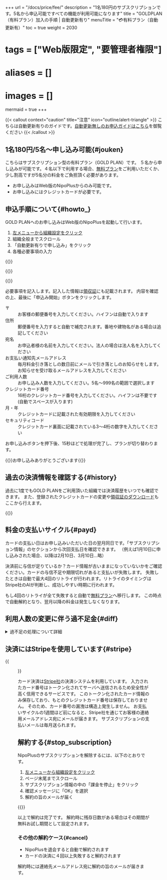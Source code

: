 +++
url = "/docs/price/fee/"
description = "1名180円のサブスクリプションです。5名から申込可能ですべての機能が利用可能になります"
title = "GOLDPLAN（有料プラン）加入の手順 | 自動更新有り"
menuTitle = "💳有料プラン（自動更新有）"
toc = true
weight = 2030
# tags = ["Web版限定", "要管理者権限"]
# aliases = []
# images = []
mermaid = true
+++

{{< callout context="caution" title="注意" icon="outline/alert-triangle" >}}
こちらは自動更新有りのガイドです。[自動更新無しのお申込ガイドはこちら](/docs/price/invoice/)を御覧ください
{{< /callout >}}



## 1名180円/5名〜申し込み可能{#jouken}

こちらはサブスクリプション型の有料プラン（GOLD PLAN）です。
５名から申し込みが可能です。４名以下で利用する場合、[無料プラン](/docs/price/free/)をご利用いただくか、少し割高ですが5名分の料金をご負担頂く必要があります。

- お申し込みはWeb版のNipoPlusからのみ可能です。
- お申し込みにはクレジットカードが必要です。

## 申込手順について{#howto_}

GOLD PLANへのお申し込みはWeb版のNipoPlusを起動して行います。

1. [左メニューから組織設定をクリック](/docs/manual/initial-setting/staff/rank/#rootSettingBtn)
2. 組織全般までスクロール
3. 「自動更新有りで申し込み」をクリック
4. 各種必要事項の入力

{{<icatch filename="entry" msg="組織設定からGOLD PLANへ申込みができます。自動更新有りはクレジットカードが必要です">}}

{{<nextArrow>}}

{{<icatch filename="input-card" msg="クレジットカード番号や申込み人数などの必要事項を記入してください" alice="pc">}}

必要事項を記入します。記入した情報は[領収証](/docs/price/receipt/)にも記載されます。
内容を確認の上、最後に「申込み開始」ボタンをクリックします。

<dl class="basic">
  <dt>〒</dt>
  <dd>お客様の郵便番号を入力してください。ハイフンは自動で入ります</dd>
  <dt>住所</dt>
  <dd>郵便番号を入力すると自動で補完されます。番地や建物名がある場合は追記してください</dd>
  <dt>宛名</dt>
  <dd>お申込者様の名前を入力してください。法人の場合は法人名を入力してください</dd>
  <dt>お支払い通知先メールアドレス</dt>
  <dd>毎月料金引き落としの数日前にメールで引き落としのお知らせをします。お知らせを受け取るメールアドレスを入力してください</dd>
  <dt>ご利用人数</dt>
  <dd>お申し込み人数を入力してください。5名〜999名の範囲で選択します</dd>
  <dt>クレジットカード番号</dt>
  <dd>16桁のクレジットカード番号を入力してください。ハイフンは不要です(自動でスペースが入ります)</dd>
  <dt>月・年</dt>
  <dd>クレジットカードに記載された有効期限を入力してください</dd>
  <dt>セキュリティコード</dt>
  <dd>クレジットカード裏面に記載されている3〜4桁の数字を入力してください</dd>
</dl>

お申し込みボタンを押下後、15秒ほどで処理が完了し、プランが切り替わります。

{{<alice pos="right" icon="ok">}}お申し込みありがとうございます{{</alice>}}

## 過去の決済情報を確認する{#history}

過去に1度でもGOLD PLANをご利用頂いた組織では決済履歴をいつでも確認できます。
また、登録されたクレジットカードの変更や[領収証のダウンロード](/docs/price/receipt/)もここから行えます。



{{<icatch filename="receipt" msg="これまでの決済履歴を確認したり領収証のダウンロードもできます">}}



## 料金の支払いサイクル{#payd}

カードの支払い日はお申し込みいただいた日の翌月同日です。「サブスクリプション情報」のセクションから次回支払日を確認できます。
（例えば1月10日に申し込みされた場合、以降は2月10日、3月10日...略）

決済前に与信が足りているか？カード情報が古いままになっていないかをご確認ください。カードの与信不足や期限切れがあると支払いが失敗します。
失敗したときは自動で最大4回のリトライが行われます。リトライのタイミングはStripe社のAIが判断し、成功しやすい時期に行われます。


もし4回のリトライが全て失敗すると自動で[無料プラン](/docs/price/free/)へ移行します。
この時点で自動解約となり、翌月以降の料金は発生しなくなります。

## 利用人数の変更に伴う過不足金{#diff}



<details>
  <summary>過不足の処理について詳細</summary>


月の途中で人数を変更すると差額が発生します。差額分は次回の支払い時に相殺・または上乗せされて処理されます。
以下のシナリオを考えてみましょう

1. 5月3日に10名でお申し込み
1. 6月20日に人数を10から20へ増加

その際の支払は以下のようになります。7月に金額が多くなり、8月に戻っていることが確認できます。


|請求書作成日|状態|金額|
|---|---|---|---|
|2022/8/3|お支払済みです|3600（◀20名分として平常時の金額が請求）|
|2022/7/3|お支払済みです|4380（◀この決済時に過不足分が調整される）|
|2022/6/3|お支払済みです|1800（◀人数増加前。この決済のあとに人数を増やす）|
|2022/5/3|お支払済みです|1800（◀人数増加前）|

7月の支払いが3600円ではなく、4380円になっているのは、6月20日に人数を10名増やした分、支払いが不足するためです。
6月20日〜7月3日(13日間)までは＋10名された金額がまだ支払われていないため、この分が日割り計算されて7月3日にまとめて引き落とされます。

より詳細な計算式は次のとおりです。

- 日割りの過不足: 180円×13日(日割り)÷30(1ヶ月)×10名（追加した人数) = 780円
- 7月3日〜8月3日までの料金 3600円（20名×180円)
- 780円＋3,600円＝ 4,380円

なお、8月に入ると未払いが解消されるために料金は3600円に戻ります。
これは過不足のケースですが、逆に人数を減らした場合は、次回支払金額が減ります。
極端に人数を減らす場合、次回請求が発生しない場合もあります。

</details>

## 決済にはStripeを使用しています{#stripe}

{{<figure src="stripe.png"  alt="stripeのロゴ" caption="stripeのロゴ" >}}


カード決済は[Stripe社](https://stripe.com/jp)の決済システムを利用しています。
入力されたカード番号はトークン化されてサーバへ送信されるため安全性が高く信用できるサービスです。
このトークン化されたカード情報のみ保存しており、もとのクレジットカード番号は保存しておりません。
そのため、カード番号の漏洩は構造上発生しません。
お支払いサイクルの1週間ほど前になると、Stripe社を通じてお客様の連絡用メールアドレス宛にメールが届きます。
サブスクリプションの支払いメールは毎月送られます。

## 解約する{#stop_subscription}

NipoPlusのサブスクリプションを解除するには、以下のとおりです。

1. [左メニューから組織設定をクリック](/docs/manual/initial-setting/staff/rank/#rootSettingBtn)
2. ページ末尾までスクロール
3. サブスクリプション情報の中の「課金を停止」をクリック
4. 確認メッセージに「OK」を選択
5. 解約の旨のメールが届く

{{<iTablet filename="cancel-subscription" msg="支払いを止めるよ">}}



以上で解約は完了です。
解約時に残存日数がある場合はその期間が無料お試し期間として設定されます。


### その他の解約ケース{#cancel}

- NipoPlusを退会すると自動で解約されます
- カードの決済に４回以上失敗すると解約されます

解約時には連絡先メールアドレス宛に解約の旨のメールが届きます。

